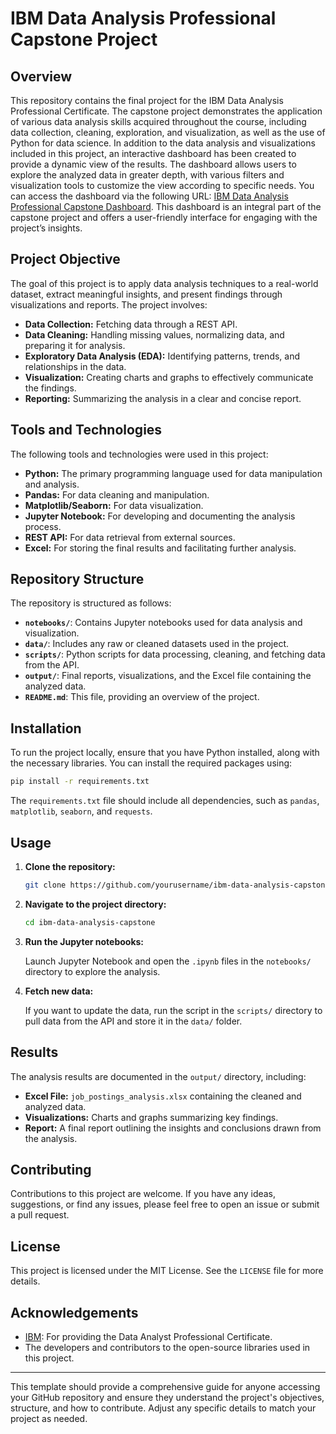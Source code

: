 # IBM Data Analysis Professional Capstone Project

## Overview

This repository contains the final project for the IBM Data Analysis Professional Certificate. The capstone project demonstrates the application of various data analysis skills acquired throughout the course, including data collection, cleaning, exploration, and visualization, as well as the use of Python for data science.
In addition to the data analysis and visualizations included in this project, an interactive dashboard has been created to provide a dynamic view of the results. The dashboard allows users to explore the analyzed data in greater depth, with various filters and visualization tools to customize the view according to specific needs. You can access the dashboard via the following URL: [IBM Data Analysis Professional Capstone Dashboard](https://us3.ca.analytics.ibm.com/bi/?perspective=dashboard&pathRef=.public_folders%2FIBM%2BData%2BAnalysis%2BProfessional%2BCapstone%2FIBM%2BData%2BAnalysis%2BProfessional%2BCapstone&action=view&mode=dashboard&subView=model000001914ae403a9_00000002). This dashboard is an integral part of the capstone project and offers a user-friendly interface for engaging with the project’s insights.
## Project Objective

The goal of this project is to apply data analysis techniques to a real-world dataset, extract meaningful insights, and present findings through visualizations and reports. The project involves:

- **Data Collection:** Fetching data through a REST API.
- **Data Cleaning:** Handling missing values, normalizing data, and preparing it for analysis.
- **Exploratory Data Analysis (EDA):** Identifying patterns, trends, and relationships in the data.
- **Visualization:** Creating charts and graphs to effectively communicate the findings.
- **Reporting:** Summarizing the analysis in a clear and concise report.

## Tools and Technologies

The following tools and technologies were used in this project:

- **Python:** The primary programming language used for data manipulation and analysis.
- **Pandas:** For data cleaning and manipulation.
- **Matplotlib/Seaborn:** For data visualization.
- **Jupyter Notebook:** For developing and documenting the analysis process.
- **REST API:** For data retrieval from external sources.
- **Excel:** For storing the final results and facilitating further analysis.

## Repository Structure

The repository is structured as follows:

- **`notebooks/`**: Contains Jupyter notebooks used for data analysis and visualization.
- **`data/`**: Includes any raw or cleaned datasets used in the project.
- **`scripts/`**: Python scripts for data processing, cleaning, and fetching data from the API.
- **`output/`**: Final reports, visualizations, and the Excel file containing the analyzed data.
- **`README.md`**: This file, providing an overview of the project.

## Installation

To run the project locally, ensure that you have Python installed, along with the necessary libraries. You can install the required packages using:

```bash
pip install -r requirements.txt
```

The `requirements.txt` file should include all dependencies, such as `pandas`, `matplotlib`, `seaborn`, and `requests`.

## Usage

1. **Clone the repository:**

   ```bash
   git clone https://github.com/yourusername/ibm-data-analysis-capstone.git
   ```

2. **Navigate to the project directory:**

   ```bash
   cd ibm-data-analysis-capstone
   ```

3. **Run the Jupyter notebooks:**

   Launch Jupyter Notebook and open the `.ipynb` files in the `notebooks/` directory to explore the analysis.

4. **Fetch new data:**

   If you want to update the data, run the script in the `scripts/` directory to pull data from the API and store it in the `data/` folder.

## Results

The analysis results are documented in the `output/` directory, including:

- **Excel File:** `job_postings_analysis.xlsx` containing the cleaned and analyzed data.
- **Visualizations:** Charts and graphs summarizing key findings.
- **Report:** A final report outlining the insights and conclusions drawn from the analysis.

## Contributing

Contributions to this project are welcome. If you have any ideas, suggestions, or find any issues, please feel free to open an issue or submit a pull request.

## License

This project is licensed under the MIT License. See the `LICENSE` file for more details.

## Acknowledgements

- [IBM](https://www.ibm.com/training/): For providing the Data Analyst Professional Certificate.
- The developers and contributors to the open-source libraries used in this project.

---

This template should provide a comprehensive guide for anyone accessing your GitHub repository and ensure they understand the project's objectives, structure, and how to contribute. Adjust any specific details to match your project as needed.
